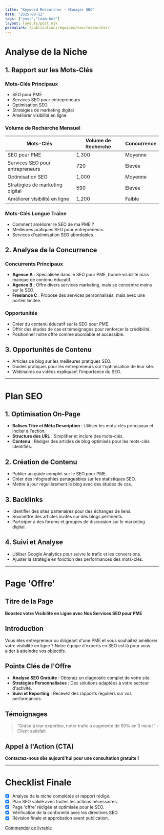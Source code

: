 ```yaml
---
title: "Keyword Researcher — Manager SEO"
date: "2025-08-12"
tags: ["post","team-bot"]
layout: layouts/post.njk
permalink: /publications/equipes/seo/researcher/
---
```

# Analyse de la Niche

## 1. Rapport sur les Mots-Clés

### Mots-Clés Principaux
- SEO pour PME
- Services SEO pour entrepreneurs
- Optimisation SEO
- Stratégies de marketing digital
- Améliorer visibilité en ligne

### Volume de Recherche Mensuel
| Mots-Clés                      | Volume de Recherche | Concurrence |
|--------------------------------|---------------------|-------------|
| SEO pour PME                   | 1,300               | Moyenne     |
| Services SEO pour entrepreneurs | 720                 | Élevée      |
| Optimisation SEO                | 1,000               | Moyenne     |
| Stratégies de marketing digital | 590                 | Élevée      |
| Améliorer visibilité en ligne   | 1,200               | Faible      |

### Mots-Clés Longue Traîne
- Comment améliorer le SEO de ma PME ?
- Meilleures pratiques SEO pour entrepreneurs.
- Services d'optimisation SEO abordables.

## 2. Analyse de la Concurrence

### Concurrents Principaux
- **Agence A** : Spécialisée dans le SEO pour PME, bonne visibilité mais manque de contenu éducatif.
- **Agence B** : Offre divers services marketing, mais se concentre moins sur le SEO.
- **Freelance C** : Propose des services personnalisés, mais avec une portée limitée.

### Opportunités
- Créer du contenu éducatif sur le SEO pour PME.
- Offrir des études de cas et témoignages pour renforcer la crédibilité.
- Positionner notre offre comme abordable et accessible.

## 3. Opportunités de Contenu
- Articles de blog sur les meilleures pratiques SEO.
- Guides pratiques pour les entrepreneurs sur l'optimisation de leur site.
- Webinaires ou vidéos expliquant l'importance du SEO.

---

# Plan SEO

## 1. Optimisation On-Page
- **Balises Titre et Méta Description** : Utiliser les mots-clés principaux et inciter à l'action.
- **Structure des URL** : Simplifier et inclure des mots-clés.
- **Contenu** : Rédiger des articles de blog optimisés pour les mots-clés identifiés.

## 2. Création de Contenu
- Publier un guide complet sur le SEO pour PME.
- Créer des infographies partageables sur les statistiques SEO.
- Mettre à jour régulièrement le blog avec des études de cas.

## 3. Backlinks
- Identifier des sites partenaires pour des échanges de liens.
- Soumettre des articles invités sur des blogs pertinents.
- Participer à des forums et groupes de discussion sur le marketing digital.

## 4. Suivi et Analyse
- Utiliser Google Analytics pour suivre le trafic et les conversions.
- Ajuster la stratégie en fonction des performances des mots-clés.

---

# Page 'Offre'

## Titre de la Page
**Boostez votre Visibilité en Ligne avec Nos Services SEO pour PME**

## Introduction
Vous êtes entrepreneur ou dirigeant d'une PME et vous souhaitez améliorer votre visibilité en ligne ? Notre équipe d'experts en SEO est là pour vous aider à atteindre vos objectifs.

## Points Clés de l'Offre
- **Analyse SEO Gratuite** : Obtenez un diagnostic complet de votre site.
- **Stratégies Personnalisées** : Des solutions adaptées à votre secteur d'activité.
- **Suivi et Reporting** : Recevez des rapports réguliers sur vos performances.

## Témoignages
> "Grâce à leur expertise, notre trafic a augmenté de 50% en 3 mois !" - Client satisfait

## Appel à l'Action (CTA)
**Contactez-nous dès aujourd'hui pour une consultation gratuite !**

---

# Checklist Finale
- [x] Analyse de la niche complétée et rapport rédigé.
- [x] Plan SEO validé avec toutes les actions nécessaires.
- [x] Page 'offre' rédigée et optimisée pour le SEO.
- [x] Vérification de la conformité avec les directives SEO.
- [x] Révision finale et approbation avant publication.

<p><a class="btn" href="https://pancarte.gumroad.com/l/seo-keywords?checkout=true" target="_blank" rel="noopener">Commander ce livrable</a></p>
